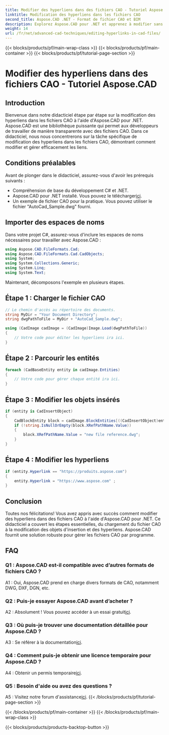 ```yaml
---
title: Modifier des hyperliens dans des fichiers CAO - Tutoriel Aspose.CAD
linktitle: Modification des hyperliens dans les fichiers CAO
second_title: Aspose.CAD .NET - Format de fichier CAO et BIM
description: Explorez Aspose.CAD pour .NET et apprenez à modifier sans effort les hyperliens dans les fichiers CAO. Améliorez vos compétences en gestion de fichiers CAO avec ce didacticiel complet.
weight: 14
url: /fr/net/advanced-cad-techniques/editing-hyperlinks-in-cad-files/
---
```


{{< blocks/products/pf/main-wrap-class >}}
{{< blocks/products/pf/main-container >}}
{{< blocks/products/pf/tutorial-page-section >}}

# Modifier des hyperliens dans des fichiers CAO - Tutoriel Aspose.CAD

## Introduction

Bienvenue dans notre didacticiel étape par étape sur la modification des hyperliens dans les fichiers CAO à l'aide d'Aspose.CAD pour .NET. Aspose.CAD est une bibliothèque puissante qui permet aux développeurs de travailler de manière transparente avec des fichiers CAO. Dans ce didacticiel, nous nous concentrerons sur la tâche spécifique de modification des hyperliens dans les fichiers CAO, démontrant comment modifier et gérer efficacement les liens.

## Conditions préalables

Avant de plonger dans le didacticiel, assurez-vous d'avoir les prérequis suivants :

- Compréhension de base du développement C# et .NET.
-  Aspose.CAD pour .NET installé. Vous pouvez le télécharger[ici](https://releases.aspose.com/cad/net/).
- Un exemple de fichier CAO pour la pratique. Vous pouvez utiliser le fichier "AutoCad_Sample.dwg" fourni.

## Importer des espaces de noms

Dans votre projet C#, assurez-vous d'inclure les espaces de noms nécessaires pour travailler avec Aspose.CAD :

```csharp
using Aspose.CAD.FileFormats.Cad;
using Aspose.CAD.FileFormats.Cad.CadObjects;
using System;
using System.Collections.Generic;
using System.Linq;
using System.Text;
```

Maintenant, décomposons l'exemple en plusieurs étapes.

## Étape 1 : Charger le fichier CAO

```csharp
// Le chemin d'accès au répertoire des documents.
string MyDir = "Your Document Directory";
string dwgPathToFile = MyDir + "AutoCad_Sample.dwg";

using (CadImage cadImage = (CadImage)Image.Load(dwgPathToFile))
{
    // Votre code pour éditer les hyperliens ira ici.
}
```

## Étape 2 : Parcourir les entités

```csharp
foreach (CadBaseEntity entity in cadImage.Entities)
{
    // Votre code pour gérer chaque entité ira ici.
}
```

## Étape 3 : Modifier les objets insérés

```csharp
if (entity is CadInsertObject)
{
    CadBlockEntity block = cadImage.BlockEntities[((CadInsertObject)entity).Name];
    if (!string.IsNullOrEmpty(block.XRefPathName.Value))
    {
        block.XRefPathName.Value = "new file reference.dwg";
    }
}
```

## Étape 4 : Modifier les hyperliens

```csharp
if (entity.Hyperlink == "https://produits.aspose.com")
{
    entity.Hyperlink = "https://www.aspose.com" ;
}
```

## Conclusion

Toutes nos félicitations! Vous avez appris avec succès comment modifier des hyperliens dans des fichiers CAO à l'aide d'Aspose.CAD pour .NET. Ce didacticiel a couvert les étapes essentielles, du chargement du fichier CAO à la modification des objets d'insertion et des hyperliens. Aspose.CAD fournit une solution robuste pour gérer les fichiers CAO par programme.

## FAQ

### Q1 : Aspose.CAD est-il compatible avec d’autres formats de fichiers CAO ?

A1 : Oui, Aspose.CAD prend en charge divers formats de CAO, notamment DWG, DXF, DGN, etc.

### Q2 : Puis-je essayer Aspose.CAD avant d’acheter ?

 A2 : Absolument ! Vous pouvez accéder à un essai gratuit[ici](https://releases.aspose.com/).

### Q3 : Où puis-je trouver une documentation détaillée pour Aspose.CAD ?

 A3 : Se référer à la documentation[ici](https://reference.aspose.com/cad/net/).

### Q4 : Comment puis-je obtenir une licence temporaire pour Aspose.CAD ?

 A4 : Obtenir un permis temporaire[ici](https://purchase.aspose.com/temporary-license/).

### Q5 : Besoin d'aide ou avez des questions ?

 A5 : Visitez notre forum d'assistance[ici](https://forum.aspose.com/c/cad/19).
{{< /blocks/products/pf/tutorial-page-section >}}

{{< /blocks/products/pf/main-container >}}
{{< /blocks/products/pf/main-wrap-class >}}

{{< blocks/products/products-backtop-button >}}
